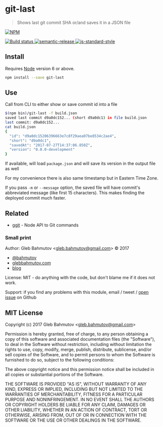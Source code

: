 # git-last

> Shows last git commit SHA or/and saves it in a JSON file

[![NPM][npm-icon] ][npm-url]

[![Build status][ci-image] ][ci-url]
[![semantic-release][semantic-image] ][semantic-url]
[![js-standard-style][standard-image]][standard-url]

## Install

Requires [Node](https://nodejs.org/en/) version 6 or above.

```sh
npm install --save git-last
```

## Use

Call from CLI to either show or save commit id into a file

```bash
$(npm bin)/git-last -f build.json
saved last commit d9a0dc152... (short d9a0dc1) in file build.json
last commit: d9a0dc152...
cat build.json
{
  "id": "d9a0dc15206396663e7c8f29aea07be8534c2ae4",
  "short": "d9a0dc1",
  "savedAt": "2017-07-27T14:37:06.850Z",
  "version": "0.0.0-development"
}
```

If available, will load `package.json` and will save its version in the output
file as well

For my convenience there is also same timestamp but in Eastern Time Zone.

If you pass `-m` or `--message` option, the saved file will have commit's abbreviated
message (like first 15 characters). This makes finding the deployed commit much faster.

## Related

* [ggit](https://github.com/bahmutov/ggit#readme) - Node API to Git commands

### Small print

Author: Gleb Bahmutov &lt;gleb.bahmutov@gmail.com&gt; &copy; 2017

* [@bahmutov](https://twitter.com/bahmutov)
* [glebbahmutov.com](https://glebbahmutov.com)
* [blog](https://glebbahmutov.com/blog)

License: MIT - do anything with the code, but don't blame me if it does not work.

Support: if you find any problems with this module, email / tweet /
[open issue](https://github.com/bahmutov/git-last/issues) on Github

## MIT License

Copyright (c) 2017 Gleb Bahmutov &lt;gleb.bahmutov@gmail.com&gt;

Permission is hereby granted, free of charge, to any person
obtaining a copy of this software and associated documentation
files (the "Software"), to deal in the Software without
restriction, including without limitation the rights to use,
copy, modify, merge, publish, distribute, sublicense, and/or sell
copies of the Software, and to permit persons to whom the
Software is furnished to do so, subject to the following
conditions:

The above copyright notice and this permission notice shall be
included in all copies or substantial portions of the Software.

THE SOFTWARE IS PROVIDED "AS IS", WITHOUT WARRANTY OF ANY KIND,
EXPRESS OR IMPLIED, INCLUDING BUT NOT LIMITED TO THE WARRANTIES
OF MERCHANTABILITY, FITNESS FOR A PARTICULAR PURPOSE AND
NONINFRINGEMENT. IN NO EVENT SHALL THE AUTHORS OR COPYRIGHT
HOLDERS BE LIABLE FOR ANY CLAIM, DAMAGES OR OTHER LIABILITY,
WHETHER IN AN ACTION OF CONTRACT, TORT OR OTHERWISE, ARISING
FROM, OUT OF OR IN CONNECTION WITH THE SOFTWARE OR THE USE OR
OTHER DEALINGS IN THE SOFTWARE.

[npm-icon]: https://nodei.co/npm/git-last.svg?downloads=true
[npm-url]: https://npmjs.org/package/git-last
[ci-image]: https://travis-ci.org/bahmutov/git-last.svg?branch=master
[ci-url]: https://travis-ci.org/bahmutov/git-last
[semantic-image]: https://img.shields.io/badge/%20%20%F0%9F%93%A6%F0%9F%9A%80-semantic--release-e10079.svg
[semantic-url]: https://github.com/semantic-release/semantic-release
[standard-image]: https://img.shields.io/badge/code%20style-standard-brightgreen.svg
[standard-url]: http://standardjs.com/
